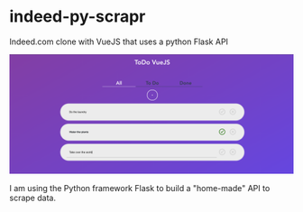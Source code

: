 # indeed-py-scrapr
Indeed.com clone with VueJS that uses a python Flask API

![](screenshot.png)

I am using the Python framework Flask to build a "home-made" API to scrape data.